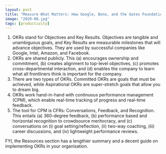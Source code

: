 ```yaml
---
layout: post
title: "Measure What Matters: How Google, Bono, and the Gates Foundation Rock the World with OKRs"
image: "2020-08.jpg"
tags: [productivity]
---
```


1. OKRs stand for Objectives and Key Results. Objectives are tangible and unambiguous goals, and Key Results are measurable milestones that will advance objectives. They are used by successful companies like Google, Intel, Amazon, and Facebook.
2. OKRs are shared publicly. This (a) encourages ownership and commitment, (b) creates alignment to top-level objectives, (c) promotes cross-departmental interaction, and (d) enables the company to learn what all frontliners think is important for the company.
3. There are two types of OKRs. Committed OKRs are goals that must be achieved, while Aspirational OKRs are super-stretch goals that allow you to dream big.
4. OKRs work hand-in-hand with continuous performance management (CPM), which enable real-time tracking of progress and real-time feedback.
5. The tool for CPM is CFRs: Conversations, Feedback, and Recognition. This entails (a) 360-degree feedback, (b) performance based and horizontal recognition to crowdsource meritocracy, and (c) conversations on (i) goal setting/reflection, (ii) two-way coaching, (iii) career discussions, and (iv) lightweight performance reviews.

FYI, the Resources section has a lengthier summary and a decent guide on implementing OKRs in your organisation.